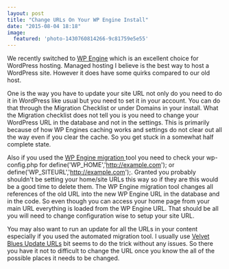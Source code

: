 ```yaml
---
layout: post
title: "Change URLs On Your WP Engine Install"
date: "2015-08-04 18:18"
image:
  featured: 'photo-1430760814266-9c81759e5e55'
---
```

We recently switched to [WP Engine](http://wpengine.com) which is an excellent choice for WordPress hosting. Managed hosting I believe is the best way to host a WordPress site. However it does have some quirks compared to our old host.

One is the way you have to update your site URL not only do you need to do it in WordPress like usual but you need to set it in your account. You can do that through the Migration Checklist or under Domains in your install. What the Migration checklist does not tell you is you need to change your WordPress URL in the database and not in the settings. This is primarily because of how WP Engines caching works and settings do not clear out all the way even if you clear the cache. So you get stuck in a somewhat half complete state.

Also if you used the [WP Engine migration ](https://wordpress.org/plugins/wp-site-migrate/)tool you need to check your wp-config.php for define('WP_HOME','http://example.com'); or define('WP_SITEURL','http://example.com');. Granted you probably shouldn't be setting your home/site URLs this way so if they are this would be a good time to delete them. The WP Engine migration tool changes all references of the old URL into the new WP Engine URL in the database and in the code. So even though you can access your home page from your main URL everything is loaded from the WP Engine URL. That should be all you will need to change configuration wise to setup your site URL.

You may also want to run an update for all the URLs in your content especially if you used the automated migration tool. I usually use [Velvet Blues Update URLs](https://wordpress.org/plugins/velvet-blues-update-urls/) bit seems to do the trick without any issues. So there you have it not to difficult to change the URL once you know the all of the possible places it needs to be changed.